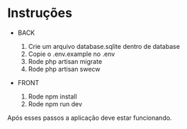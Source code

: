 # Instruções

- BACK

  1. Crie um arquivo database.sqlite dentro de database
  2. Copie o .env.example no .env
  3. Rode php artisan migrate
  4. Rode php artisan swecw
 
- FRONT

  1. Rode npm install
  2. Rode npm run dev
 
Após esses passos a aplicação deve estar funcionando.
 
